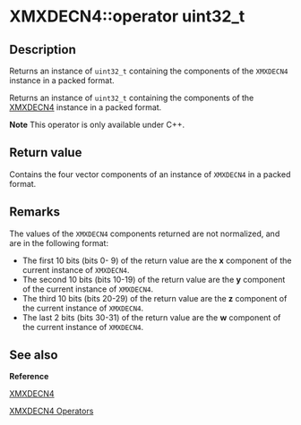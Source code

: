 # XMXDECN4::operator uint32_t

## Description

Returns an instance of `uint32_t` containing the components of the `XMXDECN4` instance in a packed format.

Returns an instance of `uint32_t` containing the components of the [XMXDECN4](https://learn.microsoft.com/windows/desktop/api/directxpackedvector/ns-directxpackedvector-xmxdecn4) instance in a packed format.

**Note** This operator is only available under C++.

## Return value

Contains the four vector components of an instance of `XMXDECN4` in a packed
format.

## Remarks

The values of the `XMXDECN4` components returned are not normalized, and are in
the following format:

* The first 10 bits (bits 0- 9) of the return value are the **x** component of the current instance of `XMXDECN4`.
* The second 10 bits (bits 10-19) of the return value are the **y** component of the current instance of `XMXDECN4`.
* The third 10 bits (bits 20-29) of the return value are the **z** component of the current instance of `XMXDECN4`.
* The last 2 bits (bits 30-31) of the return value are the **w** component
  of the current instance of `XMXDECN4`.

## See also

**Reference**

[XMXDECN4](https://learn.microsoft.com/windows/desktop/api/directxpackedvector/ns-directxpackedvector-xmxdecn4)

[XMXDECN4 Operators](https://learn.microsoft.com/windows/desktop/dxmath/ovw-xmxdecn4-operators)